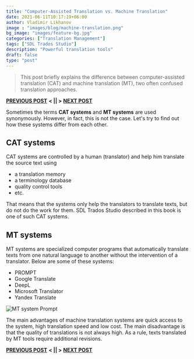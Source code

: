 ```yaml
---
title: "Computer-Assisted Translation vs. Machine Translation"
date: 2021-06-11T10:17:19+06:00
author: Vladimir Likhanov
image : "images/blog/machine-translation.png"
bg_image: "images/feature-bg.jpg"
categories: ["Translation Management"]
tags: ["SDL Trados Studio"]
description: "Powerful translation tools"
draft: false
type: "post"
---
```



> This post briefly explains the difference between computer-assisted translation (CAT) and machine
translation (MT), two often confused translation approaches.

[**PREVIOUS POST**](/blog/sdl-trados-history/) **< || >** [**NEXT POST**](/blog/sdl-trados-tm-tb/)

Sometimes the terms **CAT systems** and **MT systems** are used synonymously. However, in fact, this is not the case. Let's try to find out how these systems differ from each other.

## CAT systems

CAT systems are controlled by a human (translator) and help him translate the source text using

* a translation memory
* a terminology database
* quality control tools
* etc.

That means that the systems only help the translators to translate texts, but do not do the work for them. SDL Trados Studio described in this book is one of such CAT systems.

## MT systems

MT systems are specialized computer programs that automatically translate texts from one natural language to another without the intervention of a translator. Below are some of these systems:

* PROMPT
* Google Translate
* DeepL
* Microsoft Translator
* Yandex Translate

![MT system Prompt](/images/blog/prompt-mt-system.png)

The main advantages of machine translation systems are quick access to the system, high translation speed and low cost. The main disadvantage is that the quality of translations is not always high. As a rule, texts translated by MT tools require additional revisions.

[**PREVIOUS POST**](/blog/sdl-trados-history/) **< || >** [**NEXT POST**](/blog/sdl-trados-tm-tb/)